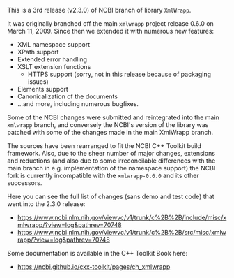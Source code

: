 This is a 3rd release (v2.3.0) of NCBI branch of library `XmlWrapp`.

It was originally branched off the main `xmlwrapp` project release 0.6.0 on
March 11, 2009. Since then we extended it with numerous new features:

* XML namespace support
* XPath support
* Extended error handling
* XSLT extension functions
  * HTTPS support (sorry, not in this release because of packaging issues)
* Elements support
* Canonicalization of the documents
* ...and more, including numerous bugfixes.

Some of the NCBI changes were submitted and reintegrated into the main `xmlwrapp`
branch, and conversely the NCBI's version of the library was patched with some
of the changes made in the main XmlWrapp branch.

The sources have been rearranged to fit the NCBI C++ Toolkit build framework.
Also, due to the sheer number of major changes, extensions and reductions (and
also due to some irreconcilable differences with the main branch in e.g.
implementation of the namespace support) the NCBI fork is currently
incompatible with the `xmlwrapp-0.6.0` and its other successors.

Here you can see the full list of changes (sans demo and test code) that went
into the 2.3.0 release:

* https://www.ncbi.nlm.nih.gov/viewvc/v1/trunk/c%2B%2B/include/misc/xmlwrapp/?view=log&pathrev=70748
* https://www.ncbi.nlm.nih.gov/viewvc/v1/trunk/c%2B%2B/src/misc/xmlwrapp/?view=log&pathrev=70748

Some documentation is available in the C++ Toolkit Book here:
* https://ncbi.github.io/cxx-toolkit/pages/ch_xmlwrapp
